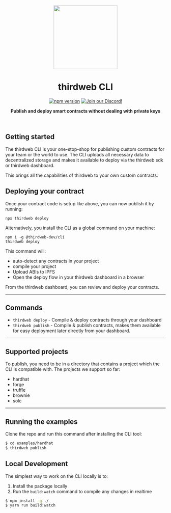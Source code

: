 <p align="center">
<br />
<a href="https://thirdweb.com"><img src="https://github.com/thirdweb-dev/typescript-sdk/blob/main/logo.svg?raw=true" width="200" alt=""/></a>
<br />
</p>
<h1 align="center">thirdweb CLI</h1>
<p align="center">
<a href="https://www.npmjs.com/package/@thirdweb-dev/cli"><img src="https://img.shields.io/npm/v/@thirdweb-dev/cli?color=red&logo=npm" alt="npm version"/></a>
<a href="https://discord.gg/thirdweb"><img alt="Join our Discord!" src="https://img.shields.io/discord/834227967404146718.svg?color=7289da&label=discord&logo=discord&style=flat"/></a>

</p>
<p align="center"><strong>Publish and deploy smart contracts without dealing with private keys</strong></p>
<br />

## Getting started

The thirdweb CLI is your one-stop-shop for publishing custom contracts for your team or the world to use. The CLI uploads all necessary data to decentralized storage and makes it available to deploy via the thirdweb sdk or thirdweb dashboard.

This brings all the capabilities of thirdweb to your own custom contracts.

## Deploying your contract

Once your contract code is setup like above, you can now publish it by running:

```shell
npx thirdweb deploy
```

Alternatively, you install the CLI as a global command on your machine:

```shell
npm i -g @thirdweb-dev/cli
thirdweb deploy
```

This command will:

- auto-detect any contracts in your project
- compile your project
- Upload ABIs to IPFS
- Open the deploy flow in your thirdweb dashboard in a browser

From the thirdweb dashboard, you can review and deploy your contracts.

---

## Commands

- `thirdweb deploy` - Compile & deploy contracts through your dashboard
- `thirdweb publish` - Compile & publish contracts, makes them available for easy deployment later directly from your dashboard.

---

## Supported projects

To publish, you need to be in a directory that contains a project which the CLI is compatible
with. The projects we support so far:

- hardhat
- forge
- truffle
- brownie
- solc

<!-- Coming soon: -->

---

## Running the examples

Clone the repo and run this command after installing the CLI tool:

```bash
$ cd examples/hardhat
$ thirdweb publish
```

## Local Development

The simplest way to work on the CLI locally is to:

1. Install the package locally
2. Run the `build:watch` command to compile any changes in realtime

```bash
$ npm install -g ./
$ yarn run build:watch
```
